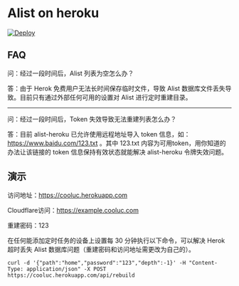 # Alist on heroku

[![Deploy](https://www.herokucdn.com/deploy/button.png)](https://heroku.com/deploy)

## FAQ
问：经过一段时间后，Alist 列表为空怎么办？

答：由于 Herok 免费用户无法长时间保存临时文件，导致 Alist 数据库文件丢失导致。目前只有通过外部任何可用的设置对 Alist 进行定时重建目录。

---
问：经过一段时间后，Token 失效导致无法重建列表怎么办？

答：目前 alist-heroku 已允许使用远程地址导入 token 信息，如：https://www.baidu.com/123.txt 。其中 123.txt 内容为可用token，用你知道的办法让该链接的 token 信息保持有效状态就能解决 alist-heroku 令牌失效问题。

## 演示
访问地址：https://cooluc.herokuapp.com

Cloudflare访问：https://example.cooluc.com

重建密码：123

在任何能添加定时任务的设备上设置每 30 分钟执行以下命令，可以解决 Herok 超时丢失 Alist 数据库问题（重建密码和访问地址需更改为自己的）。

```curl -d '{"path":"home","password":"123","depth":-1}' -H "Content-Type: application/json" -X POST https://cooluc.herokuapp.com/api/rebuild```

